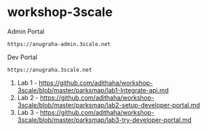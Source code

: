 # workshop-3scale

Admin Portal
```
https://anugraha-admin.3scale.net
```

Dev Portal
```
https://anugraha.3scale.net
```


1. Lab 1 - https://github.com/adithaha/workshop-3scale/blob/master/parksmap/lab1-Integrate-api.md
2. Lab 2 - https://github.com/adithaha/workshop-3scale/blob/master/parksmap/lab2-setup-developer-portal.md
3. Lab 3 - https://github.com/adithaha/workshop-3scale/blob/master/parksmap/lab3-try-developer-portal.md
